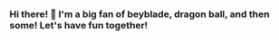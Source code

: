 ### Hi there! 👋 I'm a big fan of beyblade, dragon ball, and then some! Let's have fun together!

<!--
**LordSpriggan/LordSpriggan** is a ✨ _special_ ✨ repository because its `README.md` (this file) appears on your GitHub profile.
-->
